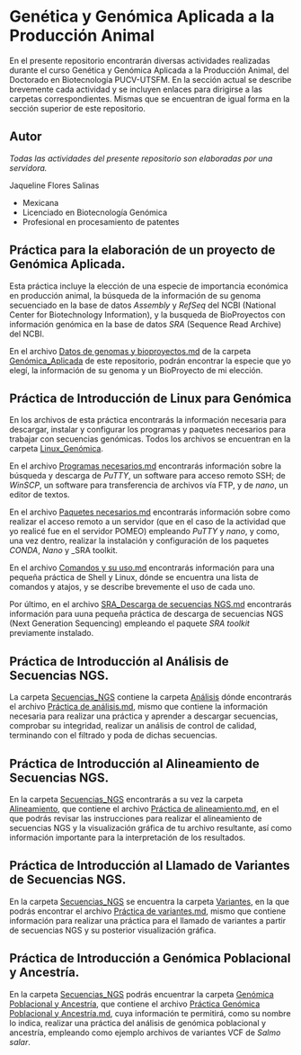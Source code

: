 # Genética y Genómica Aplicada a la Producción Animal  
En el presente repositorio encontrarán diversas actividades realizadas durante el curso Genética y Genómica Aplicada a la Producción Animal, del Doctorado en Biotecnología PUCV-UTSFM. En la sección actual se describe brevemente cada actividad y se incluyen enlaces para dirigirse a las carpetas correspondientes. Mismas que se encuentran de igual forma en la sección superior de este repositorio.


## **Autor**  
_Todas las actividades del presente repositorio son elaboradas por una servidora._  

Jaqueline Flores Salinas
 - Mexicana  
 - Licenciado en Biotecnología Genómica  
 - Profesional en procesamiento de patentes    
   

## Práctica para la elaboración de un proyecto de Genómica Aplicada.  
Esta práctica incluye la elección de una especie de importancia económica en producción animal, la búsqueda de la información de su genoma secuenciado en la base de datos _Assembly_ y _RefSeq_ del NCBI (National Center for Biotechnology Information), y la busqueda de BioProyectos con información genómica en la base de datos _SRA_ (Sequence Read Archive) del NCBI.  

En el archivo [Datos de genomas y bioproyectos.md](https://github.com/GenomicsEducation/JaquelineFlores/blob/main/Gen%C3%B3mica_Aplicada/Datos%20de%20genomas%20y%20bioproyectos.md) de la carpeta [Genómica_Aplicada](https://github.com/GenomicsEducation/JaquelineFlores/tree/main/Gen%C3%B3mica_Aplicada) de este repositorio, podrán encontrar la especie que yo elegí, la información de su genoma y un BioProyecto de mi elección.  


## **Práctica de Introducción de Linux para Genómica**  
En los archivos de esta práctica encontrarás la información necesaria para descargar, instalar y configurar los programas y paquetes necesarios para trabajar con secuencias genómicas. Todos los archivos se encuentran en la carpeta [Linux_Genómica](https://github.com/GenomicsEducation/JaquelineFlores/tree/main/Linux_Gen%C3%B3mica).

En el archivo [Programas necesarios.md](https://github.com/GenomicsEducation/JaquelineFlores/blob/main/Linux_Gen%C3%B3mica/Programas%20necesarios.md) encontrarás información sobre la búsqueda y descarga de _PuTTY_, un software para acceso remoto SSH; de _WinSCP_, un software para transferencia de archivos vía FTP, y de _nano_, un editor de textos.

En el archivo [Paquetes necesarios.md](https://github.com/GenomicsEducation/JaquelineFlores/blob/main/Linux_Gen%C3%B3mica/Paquetes%20necesarios.md) encontrarás información sobre como realizar el acceso remoto a un servidor (que en el caso de la actividad que yo realicé fue en el servidor POMEO) empleando _PuTTY_ y _nano_, y como, una vez dentro, realizar la instalación y configuración de los paquetes _CONDA_, _Nano_ y _SRA toolkit.  

En el archivo [Comandos y su uso.md](https://github.com/GenomicsEducation/JaquelineFlores/blob/main/Linux_Gen%C3%B3mica/Comandos%20y%20su%20uso.md) encontrarás información para una pequeña práctica de Shell y Linux, dónde se encuentra una lista de comandos y atajos, y se describe brevemente el uso de cada uno.  

Por último, en el archivo [SRA_Descarga de secuencias NGS.md](https://github.com/GenomicsEducation/JaquelineFlores/blob/main/Linux_Gen%C3%B3mica/SRA_Descarga%20de%20secuencias%20NGS.md) encontrarás información para uuna pequeña práctica de descarga de secuencias NGS (Next Generation Sequencing) empleando el paquete _SRA toolkit_ previamente instalado.  


## Práctica de Introducción al Análisis de Secuencias NGS.  
La carpeta [Secuencias_NGS](https://github.com/GenomicsEducation/JaquelineFlores/tree/main/Secuencias_NGS) contiene la carpeta [Análisis](https://github.com/GenomicsEducation/JaquelineFlores/tree/main/Secuencias_NGS/An%C3%A1lisis) dónde encontrarás el archivo [Práctica de análisis.md](https://github.com/GenomicsEducation/JaquelineFlores/blob/main/Secuencias_NGS/An%C3%A1lisis/Pr%C3%A1ctica%20de%20an%C3%A1lisis.md), mismo que contiene la información necesaria para realizar una práctica y aprender a descargar secuencias, comprobar su integridad, realizar un análisis de control de calidad, terminando con el filtrado y poda de dichas secuencias.


## Práctica de Introducción al Alineamiento de Secuencias NGS.
En la carpeta [Secuencias_NGS](https://github.com/GenomicsEducation/JaquelineFlores/tree/main/Secuencias_NGS) encontrarás a su vez la carpeta [Alineamiento](https://github.com/GenomicsEducation/JaquelineFlores/tree/main/Secuencias_NGS/Alineamiento), que contiene el archivo [Práctica de alineamiento.md](https://github.com/GenomicsEducation/JaquelineFlores/blob/main/Secuencias_NGS/Alineamiento/Pr%C3%A1ctica%20alineamiento.md), en el que podrás revisar las instrucciones para realizar el alineamiento de secuencias NGS y la visualización gráfica de tu archivo resultante, así como información importante para la interpretación de los resultados.  


## Práctica de Introducción al Llamado de Variantes de Secuencias NGS.
En la carpeta [Secuencias_NGS](https://github.com/GenomicsEducation/JaquelineFlores/tree/main/Secuencias_NGS) se encuentra la carpeta [Variantes](https://github.com/GenomicsEducation/JaquelineFlores/tree/main/Secuencias_NGS/Variantes), en la que podrás encontrar el archivo [Práctica de variantes.md](https://github.com/GenomicsEducation/JaquelineFlores/blob/main/Secuencias_NGS/Variantes/Pr%C3%A1ctica%20de%20variantes.md), mismo que contiene información para realizar una práctica para el llamado de variantes a partir de secuencias NGS y su posterior visualización gráfica.  


## Práctica de Introducción a Genómica Poblacional y Ancestría.
En la carpeta [Secuencias_NGS](https://github.com/GenomicsEducation/JaquelineFlores/tree/main/Secuencias_NGS) podrás encuentrar la carpeta [Genómica Poblacional y Ancestría](https://github.com/GenomicsEducation/JaquelineFlores/tree/main/Secuencias_NGS/Gen%C3%B3mica%20Poblacional%20y%20Ancestr%C3%ADa), que contiene el archivo [Práctica Genómica Poblacional y Ancestría.md](https://github.com/GenomicsEducation/JaquelineFlores/blob/main/Secuencias_NGS/Gen%C3%B3mica%20Poblacional%20y%20Ancestr%C3%ADa/Pr%C3%A1ctica%20Gen%C3%B3mica%20Poblacional%20y%20Ancestr%C3%ADa.md), cuya información te permitirá, como su nombre lo indica, realizar una práctica del análisis de genómica poblacional y ancestría, empleando como ejemplo archivos de variantes VCF de _Salmo salar_.
